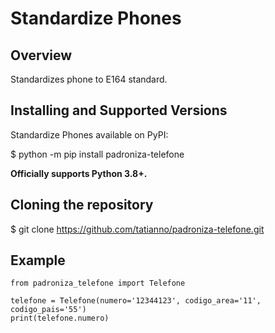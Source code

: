 
# Standardize Phones

## Overview
Standardizes phone to E164 standard.

## Installing and Supported Versions
Standardize Phones available on PyPI:

$ python -m pip install padroniza-telefone

**Officially supports Python 3.8+.**

## Cloning the repository

$ git clone https://github.com/tatianno/padroniza-telefone.git

## Example
```
from padroniza_telefone import Telefone

telefone = Telefone(numero='12344123', codigo_area='11', codigo_pais='55')
print(telefone.numero)
```